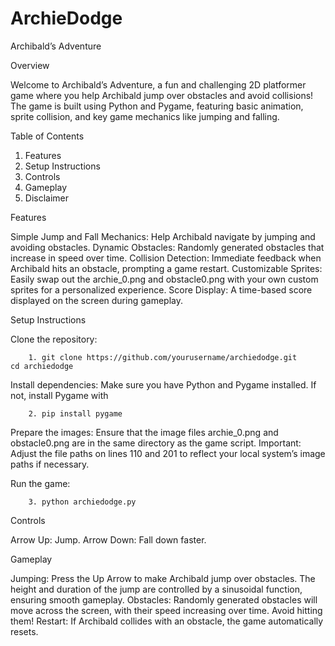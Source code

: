 # ArchieDodge
Archibald’s Adventure

Overview

Welcome to Archibald’s Adventure, a fun and challenging 2D platformer game where you help Archibald jump over obstacles and avoid collisions! The game is built using Python and Pygame, featuring basic animation, sprite collision, and key game mechanics like jumping and falling.

Table of Contents

1. Features
2. Setup Instructions
3. Controls
4. Gameplay
5. Disclaimer

Features

Simple Jump and Fall Mechanics: Help Archibald navigate by jumping and avoiding obstacles.
Dynamic Obstacles: Randomly generated obstacles that increase in speed over time.
Collision Detection: Immediate feedback when Archibald hits an obstacle, prompting a game restart.
Customizable Sprites: Easily swap out the archie_0.png and obstacle0.png with your own custom sprites for a personalized experience.
Score Display: A time-based score displayed on the screen during gameplay.

Setup Instructions

Clone the repository: 

		1. git clone https://github.com/yourusername/archiedodge.git
	cd archiedodge

Install dependencies:
Make sure you have Python and Pygame installed. If not, install Pygame with

		2. pip install pygame


Prepare the images:
Ensure that the image files archie_0.png and obstacle0.png are in the same directory as the game script. Important: Adjust the file paths on lines 110 and 201 to reflect your local system’s image paths if necessary.

Run the game:

		3. python archiedodge.py


Controls

Arrow Up: Jump.
Arrow Down: Fall down faster.

Gameplay

Jumping: Press the Up Arrow to make Archibald jump over obstacles. The height and duration of the jump are controlled by a sinusoidal function, ensuring smooth gameplay.
Obstacles: Randomly generated obstacles will move across the screen, with their speed increasing over time. Avoid hitting them!
Restart: If Archibald collides with an obstacle, the game automatically resets.
